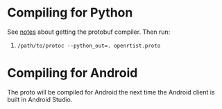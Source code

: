# Compiling for Python

See
[notes](https://github.com/cmusatyalab/gabriel/blob/master/protocol/README.md#compiling-for-python)
about getting the protobuf compiler.
Then run:
1. `/path/to/protoc --python_out=. openrtist.proto`

# Compiling for Android

The proto will be compiled for Android the next time the Android client is
built in Android Studio.
